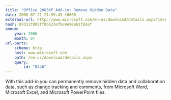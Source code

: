 ```yaml
---
title: "Office 2003XP Add-in: Remove Hidden Data"
date: 2006-07-21 21:59:43 +0000
external-url: http://www.microsoft.com/en-us/download/details.aspx?id=8446
hash: 07d11f895ff0b523efbe9e90eb1f8def
annum:
    year: 2006
    month: 07
url-parts:
    scheme: http
    host: www.microsoft.com
    path: /en-us/download/details.aspx
    query:
        id: "8446"
---
```


With this add-in you can permanently remove hidden data and collaboration data, such as change tracking and comments, from Microsoft Word, Microsoft Excel, and Microsoft PowerPoint files.
